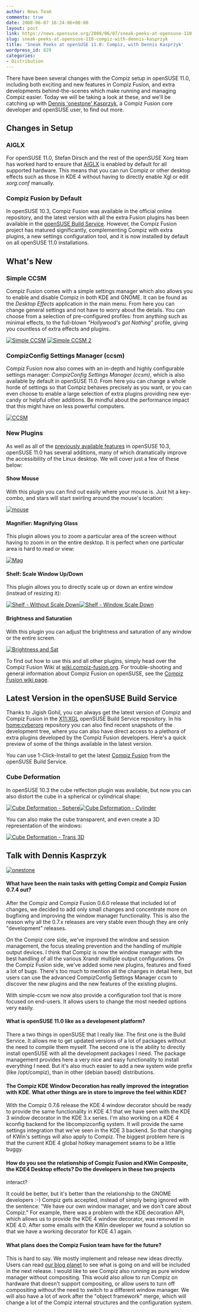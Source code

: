 ```yaml
---
author: News Team
comments: true
date: 2008-06-07 16:24:06+00:00
layout: post
link: https://news.opensuse.org/2008/06/07/sneak-peeks-at-opensuse-110-compiz-with-dennis-kasprzyk/
slug: sneak-peeks-at-opensuse-110-compiz-with-dennis-kasprzyk
title: 'Sneak Peeks at openSUSE 11.0: Compiz, with Dennis Kasprzyk'
wordpress_id: 829
categories:
- Distribution
---
```


There have been several changes with the Compiz setup in openSUSE 11.0, including both exciting and new features in Compiz Fusion, and extra developments behind-the-scenes which make running and managing Compiz easier. Today we will be taking a look at these, and we'll be catching up with [Dennis 'onestone' Kasprzyk](http://dev.compiz-fusion.org/~onestone/blog/), a Compiz Fusion core developer and openSUSE user, to find out more.

<!-- more -->

## Changes in Setup







### AIGLX


For openSUSE 11.0, Stefan Dirsch and the rest of the openSUSE Xorg team has worked hard to ensure that [AIGLX](http://opensuse.org/AIGLX) is enabled by default for all supported hardware. This means that you can run Compiz or other desktop effects such as those in KDE 4 without having to directly enable Xgl or edit _xorg.conf_ manually.



### Compiz Fusion by Default



In openSUSE 10.3, Compiz Fusion was available in the official online repository, and the latest version with all the extra Fusion plugins has been available in the [openSUSE Build Service](http://opensuse.org/Compiz_Fusion). However, the Compiz Fusion project has matured significantly, complementing Compiz with extra plugins, a new settings configuration tool, and it is now installed by default on all openSUSE 11.0 installations.



## What's New







### Simple CCSM



Compiz Fusion comes with a simple settings manager which also allows you to enable and disable Compiz in both KDE and GNOME. It can be found as the _Desktop Effects_ application in the main menu. From here you can change general settings and not have to worry about the details. You can choose from a selection of pre-configured profiles: from anything such as minimal effects, to the full-blown _"Hollywood's got Nothing"_ profile, giving you countless of extra effects and plugins.



[![Simple CCSM](/wp-content/uploads/2008/06/simple-ccsm.jpeg)](/wp-content/uploads/2008/06/simple-ccsm.jpeg)  [![Simple CCSM 2](/wp-content/uploads/2008/06/simple-ccsm1.jpeg)](/wp-content/uploads/2008/06/simple-ccsm1.jpeg)





### CompizConfig Settings Manager (ccsm)



Compiz Fusion now also comes with an in-depth and highly configurable settings manager: _CompizConfig Settings Manager (ccsm)_, which is also available by default in openSUSE 11.0. From here you can change a whole horde of settings so that Compiz behaves precisely as you want, or you can even choose to enable a large selection of extra plugins providing new eye-candy or helpful other additions. Be mindful about the performance impact that this might have on less powerful computers.



[![CCSM](/wp-content/uploads/2008/06/ccsm.jpeg)](/wp-content/uploads/2008/06/ccsm.jpeg)





### New Plugins


As well as all of the [previously available features](http://news.opensuse.org/2007/09/04/sneak-peeks-at-opensuse-103-compiz-and-compiz-fusion/) in openSUSE 10.3, openSUSE 11.0 has several additions, many of which dramatically improve the accessibility of the Linux desktop. We will cover just a few of these below:



#### Show Mouse



With this plugin you can find out easily where your mouse is. Just hit a key-combo, and stars will start swirling around the mouse's location:



[![mouse](/wp-content/uploads/2008/06/mouse.jpeg)](/wp-content/uploads/2008/06/mouse.jpeg)





#### Magnifier: Magnifying Glass



This plugin allows you to zoom a particular area of the screen without having to zoom in on the entire desktop. It is perfect when one particular area is hard to read or view:



[![Mag](/wp-content/uploads/2008/06/mag.jpeg)](/wp-content/uploads/2008/06/mag.jpeg)





#### Shelf: Scale Window Up/Down



This plugin allows you to directly scale up or down an entire window (instead of resizing it):




[![Shelf - Without Scale Down](/wp-content/uploads/2008/06/shelf-1.jpeg)](/wp-content/uploads/2008/06/shelf-1.jpeg)[![Shelf - Window Scale Down](/wp-content/uploads/2008/06/shelf-2.jpeg)](/wp-content/uploads/2008/06/shelf-2.jpeg)





#### Brightness and Saturation



With this plugin you can adjust the brightness and saturation of any window or the entire screen. 



[![Brightness and Sat](/wp-content/uploads/2008/06/saturation.jpeg)](/wp-content/uploads/2008/06/saturation.jpeg)



To find out how to use this and all other plugins, simply head over the Compiz Fusion Wiki at [wiki.compiz-fusion.org](http://wiki.compiz-fusion.org/). For trouble-shooting and general information about Compiz Fusion on openSUSE, see the [Compiz Fusion wiki page](http://opensuse.org/Compiz_Fusion).


## Latest Version in the openSUSE Build Service





Thanks to Jigish Gohil, you can always get the latest version of Compiz and Compiz Fusion in the [X11:XGL](http://download.opensuse.org/repositories/X11:/XGL/) openSUSE Build Service repository. In his [home:cyberorg](http://download.opensuse.org/repositories/home:/cyberorg/) repository you can also find recent snapshots of the development tree, where you can also have direct access to a plethora of extra plugins developed by the Compiz Fusion developers. Here's a quick preview of some of the things available in the latest version.

You can use 1-Click-Install to get the latest [Compiz Fusion](http://opensuse.org/Compiz_Fusion) from the openSUSE Build Service.



### Cube Deformation



In openSUSE 10.3 the cube relfection plugin was available, but now you can also distort the cube in a spherical or cylindrical shape:



[![Cube Deformation - Sphere](/wp-content/uploads/2008/06/cube-deform-sphere.jpeg)](/wp-content/uploads/2008/06/cube-deform-sphere.jpeg)[![Cube Deformation - Cylinder](/wp-content/uploads/2008/06/cube-deform-cylinder.jpeg)](/wp-content/uploads/2008/06/cube-deform-cylinder.jpeg)



You can also make the cube transparent, and even create a 3D representation of the windows:



[![Cube Deformation - Trans 3D](/wp-content/uploads/2008/06/cube-deform-trans.jpeg)](/wp-content/uploads/2008/06/cube-deform-trans.jpeg)





## Talk with Dennis Kasprzyk







[![onestone](/wp-content/uploads/2008/06/onestone.jpg)](/wp-content/uploads/2008/06/onestone.jpg)




#### What have been the main tasks with getting Compiz and Compiz Fusion 0.7.4 out?



After the Compiz and Compiz Fusion 0.6.0 release that included lot of changes, we decided to add only small changes and concentrate more on bugfixing and improving the window manager functionality. This is also the reason why all the 0.7.x releases are very stable even though they are only "development" releases. 

On the Compiz core side, we've improved the window and session management, the focus stealing prevention and the handling of multiple output devices. I think that Compiz is now the window manager with the best handling of all the various Xrandr multiple output configurations. On the Compiz Fusion side, we've added some new plugins, features and fixed a lot of bugs. There's too much to mention all the changes in detail here, but users can use the advanced CompizConfig Settings Manager ccsm to discover the new plugins and the new features of the existing plugins. 

With simple-ccsm we now also provide a configuration tool that is more focused on end-users. It allows users to change the most needed options very easily.



#### What is openSUSE 11.0 like as a development platform?



There a two things in openSUSE that I really like. The first one is the Build Service. It allows me to get updated versions of a lot of packages without the need to compile them myself. The second one is the ability to directly install openSUSE with all the development packages I need. The package management provides here a very nice and easy functionality to install everything I need. But it's also much easier to add a new system wide prefix (like /opt/compiz), than in other (debian based) distributions.



#### The Compiz KDE Window Decoration has really improved the integration with KDE. What other things are in store to improve the feel within KDE?



With the Compiz 0.7.6 release the KDE 4 window decorator should be ready to provide the same functionality in KDE 4.1 that we have seen with the KDE 3 window decorator in the KDE 3.x series. I'm also working on a KDE 4 kconfig backend for the libcompizconfig system. It will provide the same settings integration that we've seen in the KDE 3 backend. So that changing of KWin's settings will also apply to Compiz. The biggest problem here is that the current KDE 4 global hotkey management seams to be a little buggy.



#### How do you see the relationship of Compiz Fusion and KWin Composite, the KDE4 Desktop effects? Do the developers in these two projects
interact?



It could be better, but it's better than the relationship to the GNOME developers :-) Compiz gets accepted, instead of simply being ignored with the sentence: "We have our own window manager, and we don't care about Compiz." For example, there was a problem with the KDE decoration API, which allows us to provide the KDE 4 window decorator, was removed in KDE 4.0. After some emails with the KWin developer we found a solution so that we have a working decorator for KDE 4.1 again.



#### What plans does the Compiz Fusion team have for the future?



This is hard to say. We mostly implement and release new ideas directly. Users can read [our blog planet](http://planet.compiz-fusion.org) to see what is going on and will be included in the next release. I would like to see Compiz also running as pure window manager without compositing. This would also allow to run Compiz on hardware that doesn't support compositing, or allow users to turn off compositing without the need to switch to a different window manager. We will also have a lot of work after the "object framework" merge, which will change a lot of the Compiz internal structures and the configuration system.

